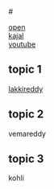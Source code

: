 
#<doctype html>
<html>
<head>
<title>anchor page</title>
</head>
<body>
<a href="D:\html\start.html" target="_blank">open</a><br>
<a href="https://en.wikipedia.org/wiki/Kajal_Aggarwal">kajal</a><br>
<a href="https://www.youtube.com/">youtube</a>
<h2>topic 1</h2>
<p><a href="c:\Users\lakki\OneDrive\Pictures\image.html">lakkireddy</a></p>
<h2>topic 2</h2>
<P>vemareddy</P>
<h2 id="2">topic 3</h2>
<p>kohli</p>

</body>
</html
